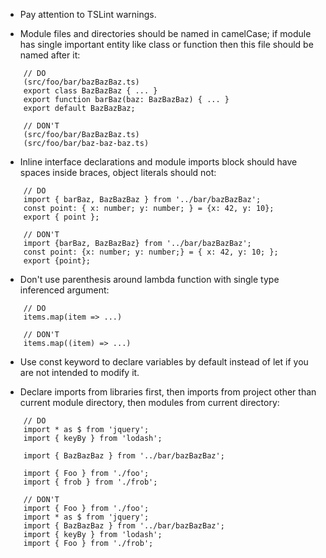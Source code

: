 * Pay attention to TSLint warnings.

* Module files and directories should be named in camelCase; if module has single important entity like
class or function then this file should be named after it:

```
    // DO
    (src/foo/bar/bazBazBaz.ts)
    export class BazBazBaz { ... }    
    export function barBaz(baz: BazBazBaz) { ... }
    export default BazBazBaz;

    // DON'T
    (src/foo/bar/BazBazBaz.ts)
    (src/foo/bar/baz-baz-baz.ts)
```

* Inline interface declarations and module imports block should have spaces inside braces,
object literals should not:

```
    // DO
    import { barBaz, BazBazBaz } from '../bar/bazBazBaz';
    const point: { x: number; y: number; } = {x: 42, y: 10};
    export { point };
    
    // DON'T
    import {barBaz, BazBazBaz} from '../bar/bazBazBaz';
    const point: {x: number; y: number;} = { x: 42, y: 10; };
    export {point};
```

* Don't use parenthesis around lambda function with single type inferenced argument:

```
    // DO
    items.map(item => ...)
    
    // DON'T
    items.map((item) => ...)
```

* Use const keyword to declare variables by default instead of let if you are not intended to modify it.

* Declare imports from libraries first, then imports from project other than current module directory,
then modules from current directory:

```
    // DO
    import * as $ from 'jquery';
    import { keyBy } from 'lodash';
    
    import { BazBazBaz } from '../bar/bazBazBaz';

    import { Foo } from './foo';
    import { frob } from './frob';
    
    // DON'T
    import { Foo } from './foo';
    import * as $ from 'jquery';
    import { BazBazBaz } from '../bar/bazBazBaz';
    import { keyBy } from 'lodash';
    import { Foo } from './frob';
```
